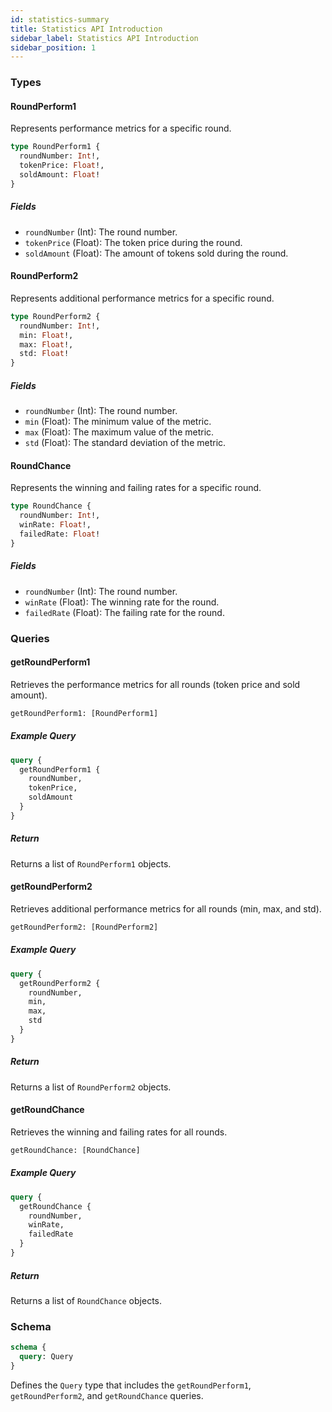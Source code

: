 ```yaml
---
id: statistics-summary
title: Statistics API Introduction
sidebar_label: Statistics API Introduction
sidebar_position: 1
---
```


### Types

#### RoundPerform1
Represents performance metrics for a specific round.

```graphql
type RoundPerform1 {
  roundNumber: Int!,
  tokenPrice: Float!,
  soldAmount: Float!
}
```

##### Fields
- `roundNumber` (Int): The round number.
- `tokenPrice` (Float): The token price during the round.
- `soldAmount` (Float): The amount of tokens sold during the round.

#### RoundPerform2
Represents additional performance metrics for a specific round.

```graphql
type RoundPerform2 {
  roundNumber: Int!,
  min: Float!,
  max: Float!,
  std: Float!
}
```

##### Fields
- `roundNumber` (Int): The round number.
- `min` (Float): The minimum value of the metric.
- `max` (Float): The maximum value of the metric.
- `std` (Float): The standard deviation of the metric.

#### RoundChance
Represents the winning and failing rates for a specific round.

```graphql
type RoundChance {
  roundNumber: Int!,
  winRate: Float!,
  failedRate: Float!
}
```

##### Fields
- `roundNumber` (Int): The round number.
- `winRate` (Float): The winning rate for the round.
- `failedRate` (Float): The failing rate for the round.

### Queries

#### getRoundPerform1
Retrieves the performance metrics for all rounds (token price and sold amount).

```graphql
getRoundPerform1: [RoundPerform1]
```

##### Example Query

```graphql
query {
  getRoundPerform1 {
    roundNumber,
    tokenPrice,
    soldAmount
  }
}
```

##### Return
Returns a list of `RoundPerform1` objects.

#### getRoundPerform2
Retrieves additional performance metrics for all rounds (min, max, and std).

```graphql
getRoundPerform2: [RoundPerform2]
```

##### Example Query

```graphql
query {
  getRoundPerform2 {
    roundNumber,
    min,
    max,
    std
  }
}
```

##### Return
Returns a list of `RoundPerform2` objects.

#### getRoundChance
Retrieves the winning and failing rates for all rounds.

```graphql
getRoundChance: [RoundChance]
```

##### Example Query

```graphql
query {
  getRoundChance {
    roundNumber,
    winRate,
    failedRate
  }
}
```

##### Return
Returns a list of `RoundChance` objects.

### Schema

```graphql
schema {
  query: Query
}
```

Defines the `Query` type that includes the `getRoundPerform1`, `getRoundPerform2`, and `getRoundChance` queries.